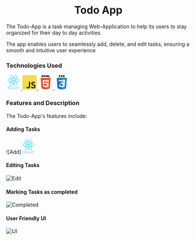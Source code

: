 <h1 align="center">Todo App</h1>


<p>The Todo-App is a task managing Web-Application to help its users to stay organized for their day to day activities.</p> 
<p>  The app enables users to seamlessly add, delete, and edit tasks, ensuring a smooth and intuitive user experience</p>
<h3>Technologies Used</h3>
<p> <a href="https://reactjs.org/" target="_blank"> <img src="https://raw.githubusercontent.com/devicons/devicon/master/icons/react/react-original-wordmark.svg" alt="react" width="40" height="40"/> </a>
<a href="https://developer.mozilla.org/en-US/docs/Web/JavaScript" target="_blank"> <img src="https://raw.githubusercontent.com/devicons/devicon/master/icons/javascript/javascript-original.svg" alt="javascript" width="40" height="40"/> </a> 
<a href="https://www.w3.org/html/" target="_blank"> <img src="https://raw.githubusercontent.com/devicons/devicon/master/icons/html5/html5-original-wordmark.svg" alt="html5" width="40" height="40"/> </a><a href="https://www.w3schools.com/css/" target="_blank"> <img src="https://raw.githubusercontent.com/devicons/devicon/master/icons/css3/css3-original-wordmark.svg" alt="css3" width="40" height="40"/> </a></p>
<h3>Features and Description</h3>
<p>The Todo-App's features include:</p>
<p>
<h4>Adding Tasks</h4>

![Add]<img src="https://raw.githubusercontent.com/devicons/devicon/master/icons/react/react-original-wordmark.svg" alt="react" width="40" height="40"/>
</p>
<p>
<h4>Editing Tasks</h4>

![Edit](https://user-images.githubusercontent.com/25654606/120463766-dc75b600-c3b9-11eb-8c6b-aa1d2f8fe0ca.gif)
</p>
<p>
<h4>Marking Tasks as completed</h4>

![Completed](https://user-images.githubusercontent.com/25654606/120463779-e0093d00-c3b9-11eb-97bc-c1d2c3fac7f7.gif)
</p>
<p>

<h4>User Friendly UI</h4>

![UI](https://user-images.githubusercontent.com/25654606/120463809-e7c8e180-c3b9-11eb-9afe-d2ff3ac69ee3.png)
</p>
 
